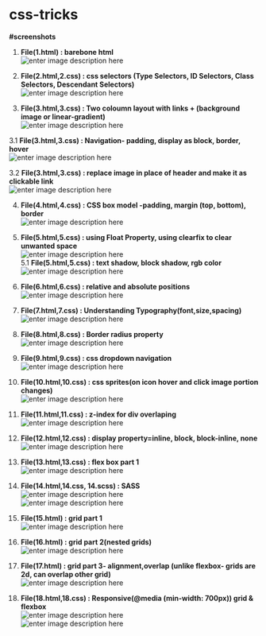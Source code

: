 # css-tricks  

**#screenshots**  
1. **File(1.html)  : barebone html**  
![enter image description here](https://github.com/manojkmishra/css-tricks/blob/master/screenshots/1.PNG)  

2. **File(2.html,2.css)  : css selectors (Type Selectors, ID Selectors, Class Selectors, Descendant Selectors)**    
![enter image description here](https://github.com/manojkmishra/css-tricks/blob/master/screenshots/2.PNG)  

3. **File(3.html,3.css)  : Two coloumn layout with links + (background image or linear-gradient)**   
![enter image description here](https://github.com/manojkmishra/css-tricks/blob/master/screenshots/3.PNG)  

3.1 **File(3.html,3.css) : Navigation- padding, display as block, border, hover**   
![enter image description here](https://github.com/manojkmishra/css-tricks/blob/master/screenshots/3.1.PNG) 

3.2 **File(3.html,3.css)  : replace image in place of header and make it as clickable link**   
![enter image description here](https://github.com/manojkmishra/css-tricks/blob/master/screenshots/3.2.PNG)   

4. **File(4.html,4.css)  : CSS box model -padding, margin (top, bottom), border**   
![enter image description here](https://github.com/manojkmishra/css-tricks/blob/master/screenshots/4.PNG)  

5. **File(5.html,5.css)  : using Float Property, using clearfix to clear unwanted space**   
![enter image description here](https://github.com/manojkmishra/css-tricks/blob/master/screenshots/5.PNG)  
5.1 **File(5.html,5.css)  : text shadow, block shadow, rgb color**   
![enter image description here](https://github.com/manojkmishra/css-tricks/blob/master/screenshots/5.1.PNG)  

6. **File(6.html,6.css)  : relative and absolute positions**   
![enter image description here](https://github.com/manojkmishra/css-tricks/blob/master/screenshots/6.PNG)  

7. **File(7.html,7.css)  : Understanding Typography(font,size,spacing)**   
![enter image description here](https://github.com/manojkmishra/css-tricks/blob/master/screenshots/7.PNG)  

8. **File(8.html,8.css)  : Border radius property**   
![enter image description here](https://github.com/manojkmishra/css-tricks/blob/master/screenshots/8.PNG)  

9. **File(9.html,9.css)  : css dropdown navigation**   
![enter image description here](https://github.com/manojkmishra/css-tricks/blob/master/screenshots/9.PNG)  

10. **File(10.html,10.css)  : css sprites(on icon hover and click image portion changes)**   
![enter image description here](https://github.com/manojkmishra/css-tricks/blob/master/screenshots/sprites.jpg)  

11. **File(11.html,11.css)  : z-index for div overlaping**   
![enter image description here](https://github.com/manojkmishra/css-tricks/blob/master/screenshots/11.PNG)  

12. **File(12.html,12.css)  : display property=inline, block, block-inline, none**   
![enter image description here](https://github.com/manojkmishra/css-tricks/blob/master/screenshots/12.PNG)  

13. **File(13.html,13.css)  : flex box part 1**   
![enter image description here](https://github.com/manojkmishra/css-tricks/blob/master/screenshots/13.PNG)  

14. **File(14.html,14.css, 14.scss)  : SASS**   
![enter image description here](https://github.com/manojkmishra/css-tricks/blob/master/screenshots/14scss.png)  
![enter image description here](https://github.com/manojkmishra/css-tricks/blob/master/screenshots/14.PNG)  

15. **File(15.html)  : grid part 1**   
![enter image description here](https://github.com/manojkmishra/css-tricks/blob/master/screenshots/15.PNG)  

16. **File(16.html)  : grid part 2(nested grids)**   
![enter image description here](https://github.com/manojkmishra/css-tricks/blob/master/screenshots/16.PNG)  

17. **File(17.html)  : grid part 3- alignment,overlap (unlike flexbox- grids are 2d, can overlap other grid)**   
![enter image description here](https://github.com/manojkmishra/css-tricks/blob/master/screenshots/17.PNG)  

18. **File(18.html,18.css)  : Responsive(@media (min-width: 700px)) grid & flexbox**   
![enter image description here](https://github.com/manojkmishra/css-tricks/blob/master/screenshots/18.png)  
![enter image description here](https://github.com/manojkmishra/css-tricks/blob/master/screenshots/18_4.PNG)  
